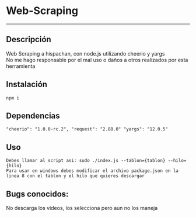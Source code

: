 # Web-Scraping

---

## Descripción

Web Scraping a hispachan, con node.js utilizando cheerio y yargs  
No me hago responsable por el mal uso o daños a otros realizados por esta herramienta

## Instalación
`npm i`

## Dependencias

`"cheerio": "1.0.0-rc.2", "request": "2.88.0" "yargs": "12.0.5"`

## Uso
`Debes llamar al script asi: sudo ./index.js --tablon={tablon} --hilo={hilo}`  
`Para usar en windows debes modificar el archivo package.json en la linea 8 con el tablon y el hilo que quieres descargar`

## Bugs conocidos:
No descarga los videos, los selecciona pero aun no los maneja
